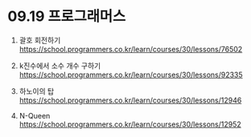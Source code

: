 # 09.19 프로그래머스

1) 괄호 회전하기
https://school.programmers.co.kr/learn/courses/30/lessons/76502

2) k진수에서 소수 개수 구하기
https://school.programmers.co.kr/learn/courses/30/lessons/92335

3) 하노이의 탑
https://school.programmers.co.kr/learn/courses/30/lessons/12946

4) N-Queen
https://school.programmers.co.kr/learn/courses/30/lessons/12952
